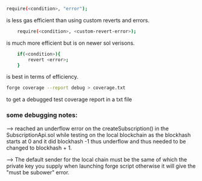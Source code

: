 
```sh
require(<condition>, "error");

```

is less gas efficient than using custom reverts and errors.

```sh
    require(<condition>, <custom-revert-error>);
```

is much more efficient but is on newer sol verisons.

```sh
    if(<condition>){
        revert <error>;
    }
```

is best in terms of efficiency.

```sh
forge coverage --report debug > coverage.txt
```

to get a debugged test coverage report in a txt file

### some debugging notes:
--> reached an underflow error on the createSubscription() in the SubscriptionApi.sol while testing on the local blockchain as the blockhash starts at 0 and it did blockhash -1 thus underflow and thus needed to be changed to blockhash + 1.

--> The default sender for the local chain must be the same of which the private key you supply when launching forge script otherwise it will give the "must be subower" error.